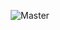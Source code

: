 <p align="center">
    <img src="Certificates/Data Scientist/FINAL/Data Scientist Career Track.pdf" alt="Master">
</p>
